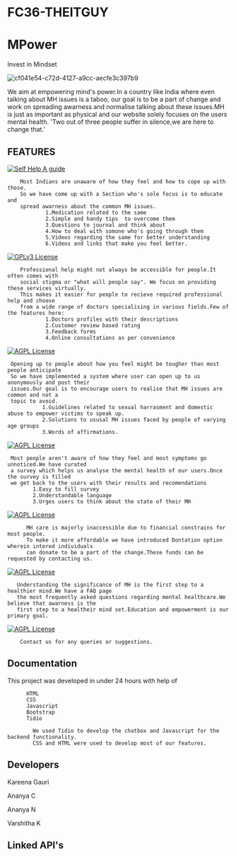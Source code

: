 # FC36-THEITGUY
# MPower 
Invest in Mindset

![cf041e54-c72d-4127-a9cc-aecfe3c397b9](https://user-images.githubusercontent.com/84352394/173156471-634a4e27-3c56-4b31-9dd6-aa0217510226.jpg)

We aim at empowering mind's power.In a country like India where even talking about MH issues is a taboo, our goal is to be a part of change and work on spreading awarness and normalise talking about these issues.MH is just as important as physical and our website solely focuses on the users mental health.
'Two out of three people suffer in silence,we are here to change that.'



## FEATURES

[![Self Help A guide ](https://img.shields.io/badge/Self%20Care-A%20guide%20to%20your%20MH-blue)](https://github.com/tterb/atomic-design-ui/blob/master/LICENSEs)
       
        Most Indians are unaware of how they feel and how to cope up with those.
        So we have come up with a Section who's sole focus is to educate and 
        spread awarness about the common MH issues. 
                1.Medication related to the same 
                2.Simple and handy tips  to overcome them
                3.Questions to journal and think about
                4.How to deal with somone who's going through them
                5.Videos regarding the same for better understanding
                6.Videos and links that make you feel better.  



[![GPLv3 License](https://img.shields.io/badge/Remote%20Consultation-Virtual%20Consultation%20with%20Qualified%20doctors-yellowgreen)](https://opensource.org/licenses/)

        Professional help might not always be accessible for people.It often comes with 
        social stigma or "what will people say". We focus on providing these services virtually.
        This makes it easier for people to recieve required professional help and choose 
        from a wide range of doctors specialising in various fields.Few of the features here:
                1.Doctors profiles with their descriptions
                2.Customer review based rating 
                3.Feedback forms
                4.Online consultations as per convenience

[![AGPL License](https://img.shields.io/badge/Emotional%20Support-Corner%20to%20open%20up%20about%20your%20issues%20anonymously-orange)](http://www.gnu.org/licenses/agpl-3.0)

     Opening up to people about how you feel might be tougher than most people anticipate
     So we have implemented a system where user can open up to us anonymously and post their 
     issues.Our goal is to encourage users to realise that MH issues are common and not a 
     topic to avoid.
               1.Guidelines related to sexual harrasment and domestic abuse to empower victims to speak up.
               2.Solutions to ususal MH issues faced by people of varying age groups
               3.Words of affirmations.

[![AGPL License](https://img.shields.io/badge/Survey-Know%20more%20about%20your%20MH-red)](http://www.gnu.org/licenses/agpl-3.0)

     Most people aren't aware of how they feel and most symptoms go unnoticed.We have curated
     a survey which helps us analyse the mental health of our users.Once the survey is filled
     we get back to the users with their results and recomendations
            1.Easy to fill survey 
            2.Understandable language 
            3.Urges users to think about the state of their MH 
            
[![AGPL License](https://img.shields.io/badge/Donation-Donate%20to%20improve%20the%20community%20health%20-blueviolet)](http://www.gnu.org/licenses/agpl-3.0)
  
          MH care is majorly inaccessible due to financial constrains for most people.
          To make it more affordable we have introduced Dontation option wherein intered individuals
          can donate to be a part of the change.These funds can be requested by contacting us.


[![AGPL License](https://img.shields.io/badge/FAQ-Know%20more%20about%20general%20MH%20Care-yellow)](http://www.gnu.org/licenses/agpl-3.0)
      
       Understanding the significance of MH is the first step to a healthier mind.We have a FAQ page 
       the most frequently asked questions regarding mental healthcare.We believe that awarness is the 
       first step to a healtheir mind set.Education and empowerment is our primary goal.
      
[![AGPL License](https://img.shields.io/badge/Contact%20us-Get%20in%20touch%20with%20us%20-9cf)](http://www.gnu.org/licenses/agpl-3.0)

        Contact us for any queries or suggestions.
        
## Documentation
This project was developed in under 24 hours with help of
     
          HTML
          CSS
          Javascript
          Bootstrap
          Tidio
   
            We used Tidio to develop the chatbox and Javascript for the backend functionality.
            CSS and HTML were used to develop most of our features.


## Developers
Kareena Gauri

Ananya C

Ananya N

Varshitha K

## Linked API's 

